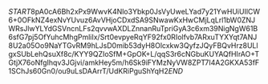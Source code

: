 $START$8pA0cA6Bh2xPx9WwvK4Nlo3Ybkp0JsVyUweLYad7y21YwHUiUIlCW6+0OFkNZ4exNvYUvuz6AvVHjoCDxdSA9SNwawKxHwCMjLqLrl1bW0ZNJWRsJlwYLYdGSVncnLFs2qvvwAXDLZnnanRuTpriGyA3c6xm39NigNgW61B6sfG7pj5OfYuhcMhgPmliIx/Srt0evpyeRqYF92fx0RIolfvb7ARxuTYXYqt7ANJ8U2a05Oo9NaYTGvRM9hLJsD0mib53dyH8Olcxkw3QyfzJQyFBQvHrz8ULlgxSUbLehQsuXf8c/KYY9QZIoSfM+GpOK+L/qqS3r6cNGbuKUYAQfHIrAO+TGtjX76oNfgIhqv3JGjvi/amkHey5m/h6Sk9iFYMzNyVW8ZPT7I4A2GKXA53fF1SChJs60Gn0/ou9uLsDAArrT/UdKRiPguShYqH2$END$